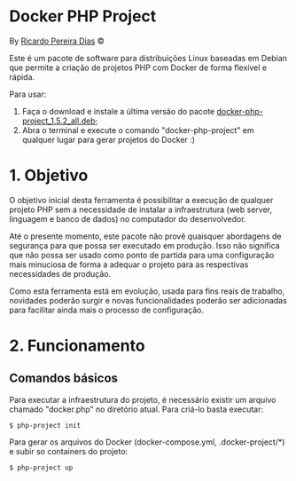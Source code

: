 # Docker PHP Project

By [Ricardo Pereira Dias](http://www.ricardopdias.com.br) ©

Este é um pacote de software para distribuições Linux baseadas em Debian que permite a criação de projetos PHP com Docker de forma flexível e rápida.

Para usar:

1. Faça o download e instale a última versão do pacote [docker-php-project_1.5.2_all.deb](https://github.com/ricardopedias/docker-php-project/raw/master/dist/docker-php-project_1.5.2_all.deb);
2. Abra o terminal e execute o comando "docker-php-project" em qualquer lugar para gerar projetos do Docker :)

# 1. Objetivo

O objetivo inicial desta ferramenta é possibilitar a execução de qualquer projeto PHP sem a necessidade de instalar a infraestrutura (web server, linguagem e banco de dados) no computador do desenvolvedor.

Até o presente momento, este pacote não provê quaisquer abordagens de segurança para que possa ser executado em produção. 
Isso não significa que não possa ser usado como ponto de partida para uma configuração mais minuciosa de forma a adequar o projeto 
para as respectivas necessidades de produção.

Como esta ferramenta está em evolução, usada para fins reais de trabalho, novidades poderão surgir e novas funcionalidades poderão 
ser adicionadas para facilitar ainda mais o processo de configuração.

# 2. Funcionamento

## Comandos básicos

Para executar a infraestrutura do projeto, é necessário existir um arquivo chamado "docker.php" no diretório atual.
Para criá-lo basta executar:

```
$ php-project init
```

Para gerar os arquivos do Docker (docker-compose.yml, .docker-project/*) e subir so containers do projeto:

```
$ php-project up
```


